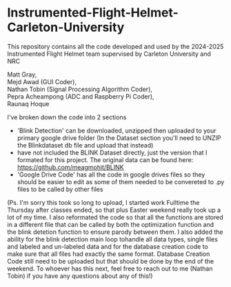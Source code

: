 # Instrumented-Flight-Helmet-Carleton-University
This repository contains all the code developed and used by the 2024-2025 Instrumented Flight Helmet team supervised by Carleton University and NRC

Matt Gray,  
Mejd Awad (GUI Coder),  
Nathan Tobin (Signal Processing Algorithm Coder),  
Pepra Acheampong (ADC and Raspberry Pi Coder),  
Raunaq Hoque

I've broken down the code into 2 sections
- 'Blink Detection' can be downloaded, unzipped then uploaded to your primary google drive folder (In the Dataset section you'll need to UNZIP the Blinkdataset db file and upload that instead)
-    have not included the BLINK Dataset directly, just the version that I formated for this project. The original data can be found here: https://github.com/meagmohit/BLINK
- 'Google Drive Code' has all the code in google drives files so they should be easier to edit as some of them needed to be convereted to .py files to be called by other files

(Ps. I'm sorry this took so long to upload, I started work Fulltime the Thursday after classes ended, so that plus Easter weekend really took up a lot of my time. I also reformated the code so that all the functions are stored in a different file that can be called by both the optimization function and the blink detetion function to ensure parody between them. I also added the ability for the blink detection main loop tohandle all data types, single files and labeled and un-labeled data and for the database creation code to make sure that all files had exactly the same format. Database Creation Code still need to be uploaded but that should be done by the end of the weekend. To whoever has this next, feel free to reach out to me (Nathan Tobin) if you have any questions about any of this!)
